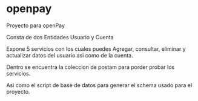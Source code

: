 # openpay
Proyecto para openPay


Consta de dos Entidades Usuario y Cuenta


Expone 5 servicios con los cuales puedes Agregar, consultar, eliminar y actualizar datos del usuario asi como de la cuenta.


Dentro se encuentra la coleccion de postam para porder probar los servicios.

Asi como el script de base de datos para generar el schema usado para el proyecto.

